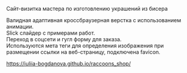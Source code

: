 Сайт-визитка мастера по изготовлению украшений из бисера  

Валидная адаптивная кроссбраузерная верстка с использованием анимации.  
Slick слайдер с примерами работ.  
Переход в соцсети и гугл форму для заказа.  
Используются мета теги для определения изображения при размещении ссылки на веб-страницу, подключена favicon.

https://iuliia-bogdanova.github.io/raccoons_shop/
